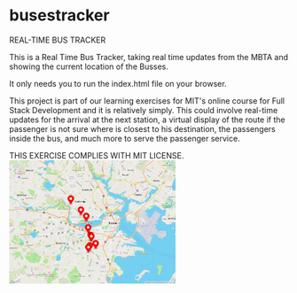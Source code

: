 # busestracker

REAL-TIME BUS TRACKER

This is a Real Time Bus Tracker, taking real time updates from the MBTA and showing the current location of the Busses.

It only needs you to run the index.html file on your browser.

This project is part of our learning exercises for MIT's online course for Full Stack Development and it is relatively simply. This could involve real-time updates for the arrival at the next station, a virtual display of the route if the passenger is not sure where is closest to his destination, the passengers inside the bus, and much more to serve the passenger service.


THIS EXERCISE COMPLIES WITH MIT LICENSE.
<img src= "busesPositions.jpeg" width='300'/>
